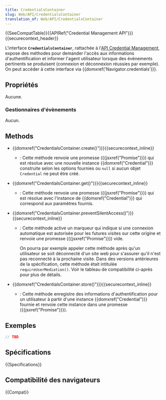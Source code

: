```yaml
---
title: CredentialsContainer
slug: Web/API/CredentialsContainer
translation_of: Web/API/CredentialsContainer
---
```


{{SeeCompatTable}}{{APIRef("Credential Management API")}}{{securecontext_header}}

L'interface **`CredentialsContainer`**, rattachée à l'[API Credential Management](/fr/docs/Web/API/Credential_Management_API), expose des méthodes pour demander l'accès aux informations d'authentification et informer l'agent utilisateur lorsque des évènements pertinents se produisent (connexion et déconnexion réussies par exemple). On peut accéder à cette interface via {{domxref('Navigator.credentials')}}.

## Propriétés

Aucune.

### Gestionnaires d'évènements

Aucun.

## Methods

- {{domxref("CredentialsContainer.create()")}}{{securecontext_inline}}
  - : Cette méthode renvoie une promesse ({{jsxref("Promise")}}) qui est résolue avec une nouvelle instance {{domxref("Credential")}} construite selon les options fournies ou `null` si aucun objet `Credential` ne peut être créé.
- {{domxref("CredentialsContainer.get()")}}{{securecontext_inline}}
  - : Cette méthode renvoie une promesse ({{jsxref("Promise")}}) qui est résolue avec l'instance de {{domxref("Credential")}} qui correspond aux paramètres fournis.
- {{domxref("CredentialsContainer.preventSilentAccess()")}}{{securecontext_inline}}

  - : Cette méthode active un marqueur qui indique si une connexion automatique est autorisée pour les futures visites sur cette origine et renvoie une promesse ({{jsxref("Promise")}}) vide.

    On pourra par exemple appeler cette méthode après qu'un utilisateur se soit déconnecté d'un site web pour s'assurer qu'il n'est pas reconnecté à la prochaine visite. Dans des versions antérieures de la spécification, cette méthode était intitulée `requireUserMediation()`. Voir le tableau de compatibilité ci-après pour plus de détails.

- {{domxref("CredentialsContainer.store()")}}{{securecontext_inline}}
  - : Cette méthode enregistre des informations d'authentification pour un utilisateur à partir d'une instance {{domxref("Credential")}} fournie et renvoie cette instance dans une promesse ({{jsxref("Promise")}}).

## Exemples

```js
// TBD
```

## Spécifications

{{Specifications}}

## Compatibilité des navigateurs

{{Compat}}
